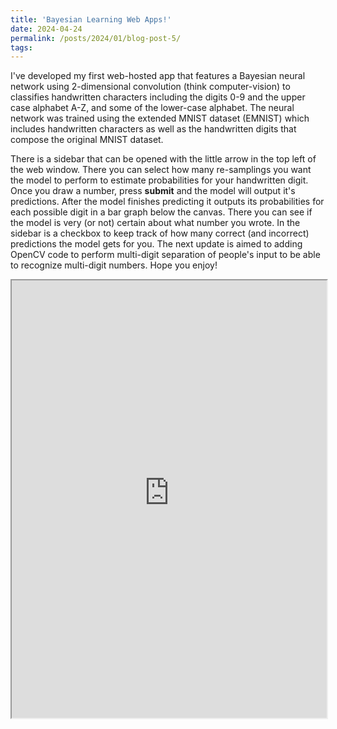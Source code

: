 ```yaml
---
title: 'Bayesian Learning Web Apps!'
date: 2024-04-24
permalink: /posts/2024/01/blog-post-5/
tags:
---
```



I've developed my first web-hosted app that features a Bayesian neural network using 2-dimensional convolution (think computer-vision) to classifies handwritten characters including the digits 0-9 and the upper case alphabet A-Z, and some of the lower-case alphabet. The neural network was trained using the extended MNIST dataset (EMNIST) which includes handwritten characters as well as the handwritten digits that compose the original MNIST dataset.

There is a sidebar that can be opened with the little arrow in the top left of the web window. There you can select how many re-samplings you want the model to perform to estimate probabilities for your handwritten digit. Once you draw a number, press **submit** and the model will output it's predictions. After the model finishes predicting it outputs its probabilities for each possible digit in a bar graph below the canvas. There you can see if the model is very (or not) certain about what number you wrote. In the sidebar is a checkbox to keep track of how many correct (and incorrect) predictions the model gets for you. The next update is aimed to adding OpenCV code to perform multi-digit separation of people's input to be able to recognize multi-digit numbers. Hope you enjoy!

<iframe src="https://bnn-ocr-webapp.streamlit.app/?embedded=true" style="height:700px; width:100%;"></iframe>
